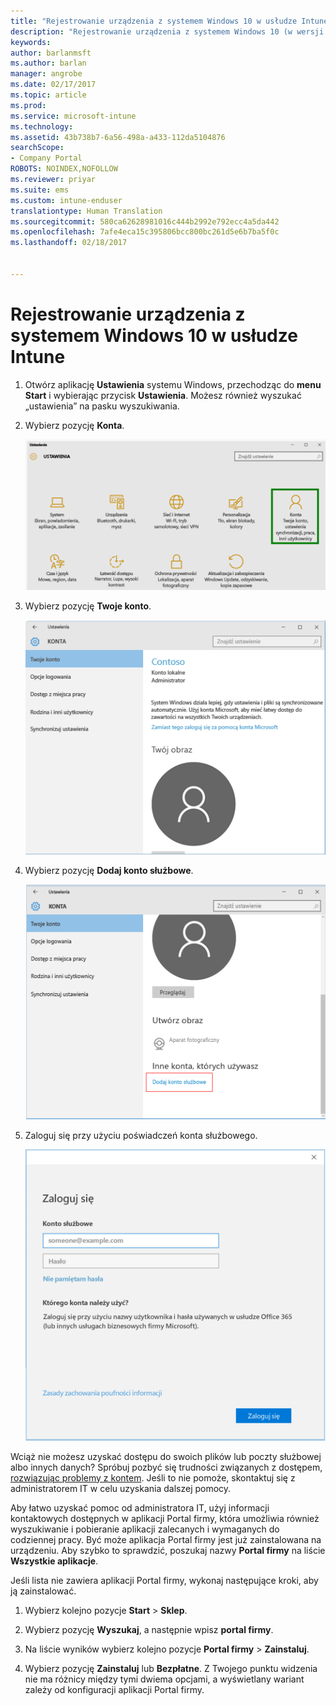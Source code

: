```yaml
---
title: "Rejestrowanie urządzenia z systemem Windows 10 w usłudze Intune | Microsoft Docs"
description: "Rejestrowanie urządzenia z systemem Windows 10 (w wersji 1511) w usłudze Intune"
keywords: 
author: barlanmsft
ms.author: barlan
manager: angrobe
ms.date: 02/17/2017
ms.topic: article
ms.prod: 
ms.service: microsoft-intune
ms.technology: 
ms.assetid: 43b738b7-6a56-498a-a433-112da5104876
searchScope:
- Company Portal
ROBOTS: NOINDEX,NOFOLLOW
ms.reviewer: priyar
ms.suite: ems
ms.custom: intune-enduser
translationtype: Human Translation
ms.sourcegitcommit: 580ca62628981016c444b2992e792ecc4a5da442
ms.openlocfilehash: 7afe4eca15c395806bcc800bc261d5e6b7ba5f0c
ms.lasthandoff: 02/18/2017


---
```


# <a name="enroll-your-windows-10-device-in-intune"></a>Rejestrowanie urządzenia z systemem Windows 10 w usłudze Intune

1.  Otwórz aplikację **Ustawienia** systemu Windows, przechodząc do **menu Start** i wybierając przycisk **Ustawienia**. Możesz również wyszukać „ustawienia” na pasku wyszukiwania.

2. Wybierz pozycję **Konta**.

    ![Przejdź do pozycji Ustawienia i Konta](./media/W10-enroll-1-settings-accounts.png)

3. Wybierz pozycję **Twoje konto**.

    ![Wybieranie konta](./media/W10-enroll-2-accounts-your-account.png)

4. Wybierz pozycję **Dodaj konto służbowe**.

    ![Wybieranie pozycji Dodaj konto służbowe](./media/w10-enroll-3-add-work-school-acct.png)

5. Zaloguj się przy użyciu poświadczeń konta służbowego.

    ![Zaloguj się](./media/W10-enroll-4-sign-in.png)

Wciąż nie możesz uzyskać dostępu do swoich plików lub poczty służbowej albo innych danych? Spróbuj pozbyć się trudności związanych z dostępem, [rozwiązując problemy z kontem](troubleshoot-your-windows-10-device-windows.md#troubleshooting-steps-to-follow-if-you-see-your-account). Jeśli to nie pomoże, skontaktuj się z administratorem IT w celu uzyskania dalszej pomocy.

Aby łatwo uzyskać pomoc od administratora IT, użyj informacji kontaktowych dostępnych w aplikacji Portal firmy, która umożliwia również wyszukiwanie i pobieranie aplikacji zalecanych i wymaganych do codziennej pracy. Być może aplikacja Portal firmy jest już zainstalowana na urządzeniu. Aby szybko to sprawdzić, poszukaj nazwy __Portal firmy__ na liście __Wszystkie aplikacje__.

Jeśli lista nie zawiera aplikacji Portal firmy, wykonaj następujące kroki, aby ją zainstalować.

1. Wybierz kolejno pozycje **Start** > **Sklep**.

2. Wybierz pozycję **Wyszukaj**, a następnie wpisz **portal firmy**.

3. Na liście wyników wybierz kolejno pozycje **Portal firmy** > **Zainstaluj**.

4. Wybierz pozycję **Zainstaluj** lub **Bezpłatne**. Z Twojego punktu widzenia nie ma różnicy między tymi dwiema opcjami, a wyświetlany wariant zależy od konfiguracji aplikacji Portal firmy.

